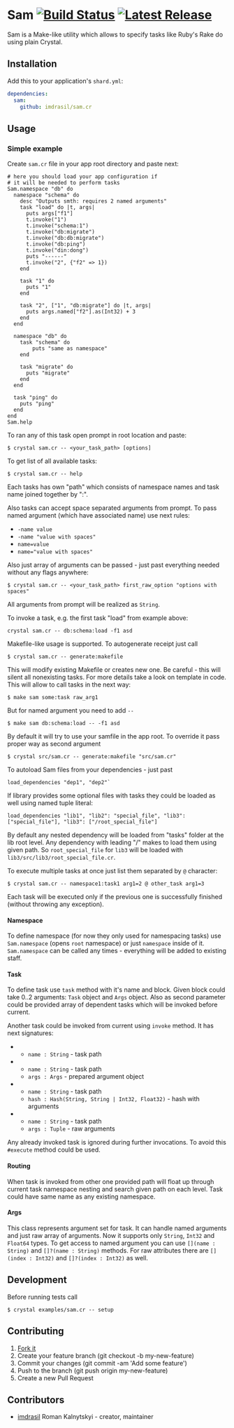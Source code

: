 # Sam [![Build Status](https://travis-ci.org/imdrasil/sam.cr.svg)](https://travis-ci.org/imdrasil/sam.cr) [![Latest Release](https://img.shields.io/github/release/imdrasil/sam.cr.svg)](https://github.com/imdrasil/sam.cr/releases)

Sam is a Make-like utility which allows to specify tasks like Ruby's Rake do using plain Crystal.

## Installation

Add this to your application's `shard.yml`:

```yaml
dependencies:
  sam:
    github: imdrasil/sam.cr
```

## Usage

### Simple example

Create `sam.cr` file in your app root directory and paste next:

```crystal
# here you should load your app configuration if
# it will be needed to perform tasks
Sam.namespace "db" do
  namespace "schema" do
    desc "Outputs smth: requires 2 named arguments"
    task "load" do |t, args|
      puts args["f1"]
      t.invoke("1")
      t.invoke("schema:1")
      t.invoke("db:migrate")
      t.invoke("db:db:migrate")
      t.invoke("db:ping")
      t.invoke("din:dong")
      puts "------"
      t.invoke("2", {"f2" => 1})
    end

    task "1" do
      puts "1"
    end

    task "2", ["1", "db:migrate"] do |t, args|
      puts args.named["f2"].as(Int32) + 3
    end
  end

  namespace "db" do
    task "schema" do
        puts "same as namespace"
    end

    task "migrate" do
      puts "migrate"
    end
  end

  task "ping" do
    puts "ping"
  end
end
Sam.help
```

To ran any of this task open prompt in root location and paste:

```shell
$ crystal sam.cr -- <your_task_path> [options]
```

To get list of all available tasks:

```shell
$ crystal sam.cr -- help
```

Each tasks has own "path" which consists of namespace names and task name joined together by ":".

Also tasks can accept space separated arguments from prompt. To pass named argument (which have associated name) use next rules:

- `-name value`
- `-name "value with spaces"`
- `name=value`
- `name="value with spaces"`

Also just array of arguments can be passed - just past everything needed without any flags anywhere:

```shell
$ crystal sam.cr -- <your_task_path> first_raw_option "options with spaces"
```

All arguments from prompt will be realized as `String`.

To invoke a task, e.g. the first task "load" from example above:

```shell
crystal sam.cr -- db:schema:load -f1 asd
```

Makefile-like usage is supported. To autogenerate receipt just call

```shell
$ crystal sam.cr -- generate:makefile
```

This will modify existing Makefile or creates new one. Be careful - this will silent all nonexisting tasks. For more details take a look on template in code. This will allow to call tasks in the next way:

```shell
$ make sam some:task raw_arg1
```

But for named argument you need to add `--`

```shell
$ make sam db:schema:load -- -f1 asd
```

By default it will try to use your samfile in the app root. To override it pass proper way as second argument

```shell
$ crystal src/sam.cr -- generate:makefile "src/sam.cr"
```

To autoload Sam files from your dependencies - just past

```crystal
load_dependencies "dep1", "dep2"`
```

If library provides some optional files with tasks they could be loaded as well using named tuple  literal:

```crystal
load_dependencies "lib1", "lib2": "special_file", "lib3": ["special_file"], "lib3": ["/root_special_file"]
```

By default any nested dependency will be loaded from "tasks" folder at the lib root level. Any dependency with leading "/" makes to load them using given path. So `root_special_file` for `lib3` will be loaded with `lib3/src/lib3/root_special_file.cr`.

To execute multiple tasks at once just list them separated by `@` character:

```shell
$ crystal sam.cr -- namespace1:task1 arg1=2 @ other_task arg1=3
```

Each task will be executed only if the previous one is successfully finished (without throwing any exception).

#### Namespace

To define namespace (for now they only used for namespacing tasks) use `Sam.namespace` (opens `root` namespace) or just `namespace` inside of it. `Sam.namespace` can be called any times - everything will be added to existing staff.

#### Task

To define task use `task` method with it's name and block. Given block could take 0..2 arguments: `Task` object and `Args` object. Also as second parameter could be provided array of dependent tasks which will be invoked before current.

Another task could be invoked from current using `invoke` method. It has next signatures:

-
  - `name : String` - task path

-
  - `name : String` - task path
  - `args : Args` - prepared argument object

-
  - `name : String` - task path
  - `hash : Hash(String, String | Int32, Float32)` - hash with arguments

-
  - `name : String` - task path
  - `args : Tuple` - raw arguments

Any already invoked task is ignored during further invocations. To avoid this `#execute` method could be used.

#### Routing

When task is invoked from other one provided path will float up through current task namespace nesting and search given path on each level. Task could have same name as any existing namespace.

#### Args

This class represents argument set for task. It can handle named arguments and just raw array of arguments. Now it supports only `String`, `Int32` and `Float64` types. To get access to named argument you can use `[](name : String)` and `[]?(name : String)` methods. For raw attributes there are `[](index : Int32)` and `[]?(index : Int32)` as well.

## Development

Before running tests call

```shell
$ crystal examples/sam.cr -- setup
```

## Contributing

1. [Fork it]( https://github.com/imdrasil/sam.cr/fork )
2. Create your feature branch (git checkout -b my-new-feature)
3. Commit your changes (git commit -am 'Add some feature')
4. Push to the branch (git push origin my-new-feature)
5. Create a new Pull Request

## Contributors

- [imdrasil](https://github.com/imdrasil/sam.cr) Roman Kalnytskyi - creator, maintainer
